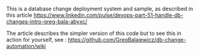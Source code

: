 This is a database change deployment system and sample, as described in this article https://www.linkedin.com/pulse/devops-part-51-handle-db-changes-intro-greg-bala-abyxc/ 

The article describes the simpler version of this code but to see this in action for yourself, see : https://github.com/GregBalajewicz/db-change-automation/wiki 

